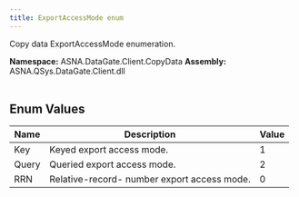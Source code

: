 ```yaml
---
title: ExportAccessMode enum
---
```


Copy data ExportAccessMode enumeration.

**Namespace:** ASNA.DataGate.Client.CopyData
**Assembly:** ASNA.QSys.DataGate.Client.dll
<br>
<br>

## Enum Values

| Name | Description | Value
| --- | --- | --- 
| Key | Keyed export access mode. | 1 |
| Query | Queried export access mode. | 2 |
| RRN | Relative-record- number export access mode. | 0 |
